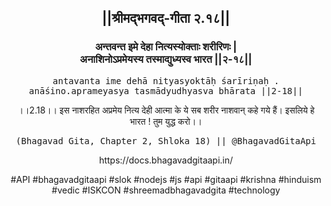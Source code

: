 <center><h2>||श्रीमद्‍भगवद्‍-गीता २.१८||</h2>
<h3>अन्तवन्त इमे देहा नित्यस्योक्ताः शरीरिणः |<br/>अनाशिनोऽप्रमेयस्य तस्माद्युध्यस्व भारत ||२-१८||</h3>
<pre>antavanta ime dehā nityasyoktāḥ śarīriṇaḥ .<br/>anāśino.aprameyasya tasmādyudhyasva bhārata ||2-18||</pre>
<p>।।2.18।। इस नाशरहित अप्रमेय नित्य देही आत्मा के ये सब शरीर नाशवान् कहे गये हैं। इसलिये हे भारत ! तुम युद्ध करो।।</p>
<pre>(Bhagavad Gita, Chapter 2, Shloka 18) || @BhagavadGitaApi</pre><p>https://docs.bhagavadgitaapi.in/</p><p>#API #bhagavadgitaapi #slok #nodejs #js #api #gitaapi #krishna #hinduism #vedic #ISKCON #shreemadbhagavadgita #technology</p></center>